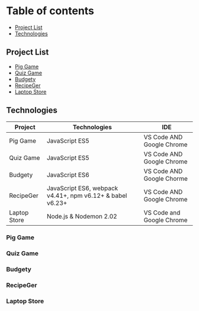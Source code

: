 # Table of contents
* [Project List](#project-list)
* [Technologies](#technologies)




## Project List
* [Pig Game](#Pig-Game)
* [Quiz Game](#Quiz-Game)
* [Budgety](#Budget-App)
* [RecipeGer](#Recipe-App)
* [Laptop Store](#Laptop-Store)

## Technologies

Project       | Technologies        |    IDE               |              
------------- | -------------       | -------------        | 
Pig Game      | JavaScript ES5      | VS Code AND Google Chrome  |              
Quiz Game     | JavaScript ES5      | VS Code AND Google Chrome   |              
Budgety       | JavaScript ES6      | VS Code AND Google Chorme   |
RecipeGer     | JavaScript ES6, webpack v4.41+, npm v6.12+ & babel v6.23+       | VS Code AND Google Chrome   |               
Laptop Store  | Node.js & Nodemon 2.02             | VS Code and Google Chrome   |
              



### Pig Game
### Quiz Game
### Budgety
### RecipeGer
### Laptop Store
